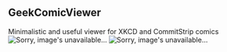 ## GeekComicViewer
Minimalistic and useful viewer for XKCD and CommitStrip comics
![Sorry, image's unavailable...](https://github.com/muhametshin1997/XKCDViewer/blob/master/screen1.PNG "GeekComicViewer")
![Sorry, image's unavailable...](https://github.com/muhametshin1997/XKCDViewer/blob/master/screen2.PNG "GeekComicViewer")
